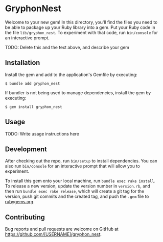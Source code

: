 # GryphonNest

Welcome to your new gem! In this directory, you'll find the files you need to be able to package up your Ruby library into a gem. Put your Ruby code in the file `lib/gryphon_nest`. To experiment with that code, run `bin/console` for an interactive prompt.

TODO: Delete this and the text above, and describe your gem

## Installation

Install the gem and add to the application's Gemfile by executing:

    $ bundle add gryphon_nest

If bundler is not being used to manage dependencies, install the gem by executing:

    $ gem install gryphon_nest

## Usage

TODO: Write usage instructions here

## Development

After checking out the repo, run `bin/setup` to install dependencies. You can also run `bin/console` for an interactive prompt that will allow you to experiment.

To install this gem onto your local machine, run `bundle exec rake install`. To release a new version, update the version number in `version.rb`, and then run `bundle exec rake release`, which will create a git tag for the version, push git commits and the created tag, and push the `.gem` file to [rubygems.org](https://rubygems.org).

## Contributing

Bug reports and pull requests are welcome on GitHub at https://github.com/[USERNAME]/gryphon_nest.
